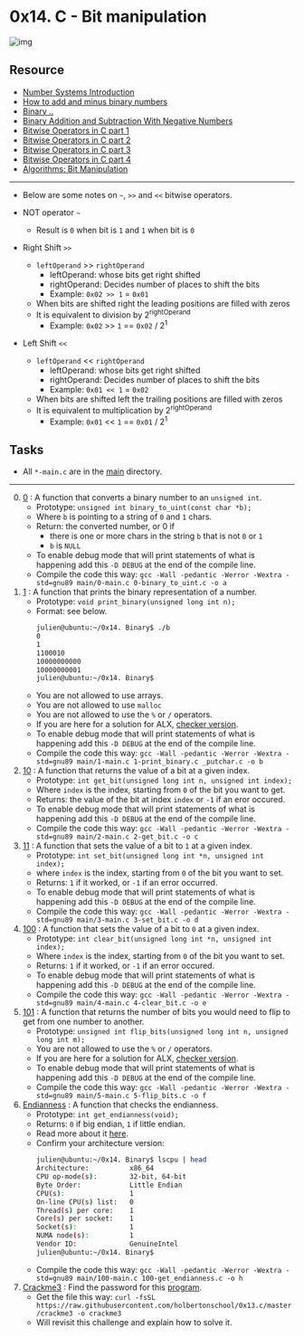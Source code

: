 # 0x14. C - Bit manipulation 

![img](../.imgs/bit_manipulation.png)

## Resource

- [Number Systems Introduction](https://www.youtube.com/watch?v=FFDMzbrEXaE&t=2s)
- [How to add and minus binary numbers](https://youtu.be/C5EkxfNEMjE)
- [Binary ..](https://youtu.be/RrJXLdv1i74)
- [Binary Addition and Subtraction With Negative Numbers](https://youtu.be/sJXTo3EZoxM)
- [Bitwise Operators in C part 1](https://youtu.be/jlQmeyce65Q)
- [Bitwise Operators in C part 2](https://youtu.be/8aFik6lPPaA)
- [Bitwise Operators in C part 3](https://youtu.be/GhhJP6vpEA8)
- [Bitwise Operators in C part 4](https://youtu.be/kYR5biY4OHw)
- [Algorithms: Bit Manipulation](https://youtu.be/NLKQEOgBAnw)

---

- Below are some notes on `~`, `>>` and `<<` bitwise operators.

- NOT operator `~`
	- Result is `0` when bit is `1` and `1` when bit is `0`

- Right Shift `>>`
	- `leftOperand` >> `rightOperand`
		- leftOperand: whose bits get right shifted
		- rightOperand: Decides number of places to shift the bits
		- Example: `0x02 >> 1` = `0x01`
	- When bits are shifted right the leading positions are filled with zeros
	- It is equivalent to division by 2<sup>rightOperand</sup>
		- Example: `0x02` >> `1` == `0x02` / 2<sup>1</sup>

- Left Shift `<<`
	- `leftOperand` << `rightOperand`
		- leftOperand: whose bits get right shifted
		- rightOperand: Decides number of places to shift the bits
		- Example: `0x01 << 1` = `0x02`
	- When bits are shifted left the trailing positions are filled with zeros
	- It is equivalent to multiplication by 2<sup>rightOperand</sup>
		- Example: `0x01` << `1` == `0x01` / 2<sup>1</sup>

## Tasks

- All `*-main.c` are in the [main](./main) directory.

---

0. [0](./0-binary_to_uint.c) : A function that converts a binary number to an `unsigned int`.
	- Prototype: `unsigned int binary_to_uint(const char *b);`
	- Where `b` is pointing to a string of `0` and `1` chars.
	- Return: the converted number, or 0 if
		- there is one or more chars in the string `b` that is not `0` or `1`
		- `b` is `NULL`
	- To enable debug mode that will print statements of what is happening add this `-D DEBUG` at the end of the compile line.
	- Compile the code this way: `gcc -Wall -pedantic -Werror -Wextra -std=gnu89 main/0-main.c 0-binary_to_uint.c -o a`
1. [1](./1-print_binary.c) : A function that prints the binary representation of a number.
	- Prototype: `void print_binary(unsigned long int n);`
	- Format: see below.
		```sh
		julien@ubuntu:~/0x14. Binary$ ./b 
		0
		1
		1100010
		10000000000
		10000000001
		julien@ubuntu:~/0x14. Binary$
		```
	- You are not allowed to use arrays.
	- You are not allowed to use `malloc`
	- You are not allowed to use the `%` or `/` operators.
	- If you are here for a solution for ALX, [checker version](https://github.com/Henry-Ayobami/alx-low_level_programming/blob/48e0fcf3b39930ff4339b57e559115ad069f2775/0x14-bit_manipulation/1-print_binary.c).
	- To enable debug mode that will print statements of what is happening add this `-D DEBUG` at the end of the compile line.
	- Compile the code this way: `gcc -Wall -pedantic -Werror -Wextra -std=gnu89 main/1-main.c 1-print_binary.c _putchar.c -o b`
2. [10](./2-get_bit.c) : A function that returns the value of a bit at a given index.
	- Prototype: `int get_bit(unsigned long int n, unsigned int index);`
	- Where `index` is the index, starting from `0` of the bit you want to get.
	- Returns: the value of the bit at index `index` or `-1` if an eror occured.
	- To enable debug mode that will print statements of what is happening add this `-D DEBUG` at the end of the compile line.
	- Compile the code this way: `gcc -Wall -pedantic -Werror -Wextra -std=gnu89 main/2-main.c 2-get_bit.c -o c`
3. [11](./3-set_bit.c) : A function that sets the value of a bit to `1` at a given index.
	- Prototype: `int set_bit(unsigned long int *n, unsigned int index);`
	- where `index` is the index, starting from `0` of the bit you want to set.
	- Returns: `1` if it worked, or `-1` if an error occurred.
	- To enable debug mode that will print statements of what is happening add this `-D DEBUG` at the end of the compile line.
	- Compile the code this way: `gcc -Wall -pedantic -Werror -Wextra -std=gnu89 main/3-main.c 3-set_bit.c -o d`
4. [100](./4-clear_bit.c) : A function that sets the value of a bit to `0` at a given index.
	- Prototype: `int clear_bit(unsigned long int *n, unsigned int index);`
	- Where `index` is the index, starting from `0` of the bit you want to set.
	- Returns: `1` if it worked, or `-1` if an error occured.
	- To enable debug mode that will print statements of what is happening add this `-D DEBUG` at the end of the compile line.
	- Compile the code this way: `gcc -Wall -pedantic -Werror -Wextra -std=gnu89 main/4-main.c 4-clear_bit.c -o e`
5. [101](./5-flip_bits.c) : A function that returns the number of bits you would need to flip to get from one number to another.
	- Prototype: `unsigned int flip_bits(unsigned long int n, unsigned long int m);`
	- You are not allowed to use the `%` or `/` operators.
	- If you are here for a solution for ALX, [checker version](https://github.com/Henry-Ayobami/alx-low_level_programming/blob/0377351dc5aa5ff7bf5f41869b69165c878d5a36/0x14-bit_manipulation/5-flip_bits.c).
	- To enable debug mode that will print statements of what is happening add this `-D DEBUG` at the end of the compile line.
	- Compile the code this way: `gcc -Wall -pedantic -Werror -Wextra -std=gnu89 main/5-main.c 5-flip_bits.c -o f`
6. [Endianness](./100-get_endianness.c) : A function that checks the endianness.
	- Prototype: `int get_endianness(void);`
	- Returns: `0` if big endian, `1` if little endian.
	- Read more about it [here](https://cs-fundamentals.com/tech-interview/c/c-program-to-check-little-and-big-endian-architecture).
	- Confirm your architecture version:
		```sh
		julien@ubuntu:~/0x14. Binary$ lscpu | head
		Architecture:          x86_64
		CPU op-mode(s):        32-bit, 64-bit
		Byte Order:            Little Endian
		CPU(s):                1
		On-line CPU(s) list:   0
		Thread(s) per core:    1
		Core(s) per socket:    1
		Socket(s):             1
		NUMA node(s):          1
		Vendor ID:             GenuineIntel
		julien@ubuntu:~/0x14. Binary$
		```
	- Compile the code this way: `gcc -Wall -pedantic -Werror -Wextra -std=gnu89 main/100-main.c 100-get_endianness.c -o h`
7. [Crackme3](./101-password) : Find the password for this [program](https://github.com/holbertonschool/0x13.c/blob/master/crackme3).
	- Get the file this way: `curl -fsSL https://raw.githubusercontent.com/holbertonschool/0x13.c/master/crackme3 -o crackme3`
	- Will revisit this challenge and explain how to solve it.
